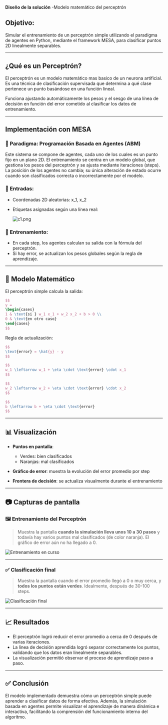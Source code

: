 **Diseño de la solución**
 -Modelo matemático del perceptrón 

## Objetivo:  
Simular el entrenamiento de un perceptrón simple utilizando el paradigma de agentes en Python, mediante el framework MESA, para clasificar puntos 2D linealmente separables.

---

##  ¿Qué es un Perceptrón?

El perceptrón es un modelo matemático mas basico de un neurona artificial. Es una técnica de clasificación supervisada que determina a qué clase pertenece un punto basándose en una función lineal.

Funciona ajustando automáticamente los pesos y el sesgo de una línea de decisión en función del error cometido al clasificar los datos de entrenamiento.

---

## Implementación con MESA

### 🔸 Paradigma: Programación Basada en Agentes (ABM)

Este sistema se compone de agentes, cada uno de los cuales es un punto fijo en un plano 2D. El entrenamiento se centra en un modelo global, que gestiona los pesos del perceptrón y se ajusta mediante iteraciones (steps). La posición de los agentes no cambia; su única alteración de estado ocurre cuando son clasificados correcta o incorrectamente por el modelo.

### 🔸 Entradas:

- Coordenadas 2D aleatorias: x_1, x_2 
- Etiquetas asignadas según una línea real:
  
  ![c1.png](c1.png)


### 🔸 Entrenamiento:

- En cada step, los agentes calculan su salida con la fórmula del perceptrón.
- Si hay error, se actualizan los pesos globales según la regla de aprendizaje.

---

## 🧮 Modelo Matemático

El perceptrón simple calcula la salida:

```latex
$$
y = 
\begin{cases}
1 & \text{si } w_1 x_1 + w_2 x_2 + b > 0 \\
0 & \text{en otro caso}
\end{cases}
$$
````

Regla de actualización:

```latex
$$
\text{error} = \hat{y} - y
$$

$$
w_1 \leftarrow w_1 + \eta \cdot \text{error} \cdot x_1
$$

$$
w_2 \leftarrow w_2 + \eta \cdot \text{error} \cdot x_2
$$

$$
b \leftarrow b + \eta \cdot \text{error}
$$
```

---

## 📊 Visualización

* **Puntos en pantalla**:

  * Verdes: bien clasificados
  * Naranjas: mal clasificados
* **Gráfico de error**: muestra la evolución del error promedio por step
* **Frontera de decisión**: se actualiza visualmente durante el entrenamiento

---

## 📷 Capturas de pantalla

### 🖼️ Entrenamiento del Perceptrón

> Muestra la pantalla **cuando la simulación lleva unos 10 a 30 pasos** y todavía hay varios puntos mal clasificados (de color naranja). El gráfico de error aún no ha llegado a 0.

![Entrenamiento en curso](capturas/entrenamiento.png)

---

### ✅ Clasificación final

> Muestra la pantalla cuando el error promedio llegó a 0 o muy cerca, y **todos los puntos están verdes**. Idealmente, después de 30-100 steps.

![Clasificación final](capturas/final.png)

---

## 📈 Resultados

* El perceptrón logró reducir el error promedio a cerca de 0 después de varias iteraciones.
* La línea de decisión aprendida logró separar correctamente los puntos, validando que los datos eran linealmente separables.
* La visualización permitió observar el proceso de aprendizaje paso a paso.

---

## ✅ Conclusión

El modelo implementado demuestra cómo un perceptrón simple puede aprender a clasificar datos de forma efectiva. Además, la simulación basada en agentes permite visualizar el aprendizaje de manera dinámica e interactiva, facilitando la comprensión del funcionamiento interno del algoritmo.
